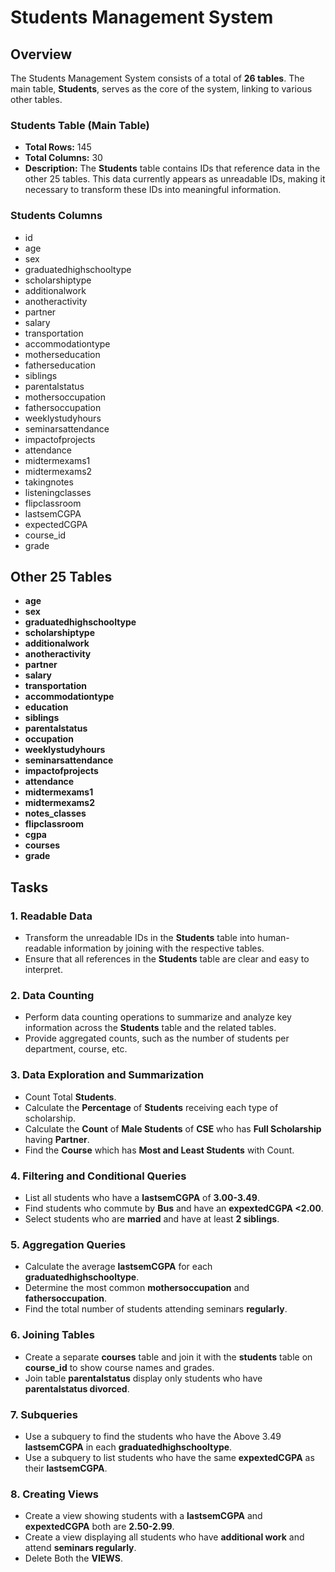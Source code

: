 # Students Management System

## Overview

The Students Management System consists of a total of **26 tables**. The main table, **Students**, serves as the core of the system, linking to various other tables.

### Students Table (Main Table)

- **Total Rows:** 145
- **Total Columns:** 30
- **Description:** The **Students** table contains IDs that reference data in the other 25 tables. This data currently appears as unreadable IDs, making it necessary to transform these IDs into meaningful information.

### Students Columns

- id
- age
- sex
- graduatedhighschooltype
- scholarshiptype
- additionalwork
- anotheractivity
- partner
- salary
- transportation
- accommodationtype
- motherseducation
- fatherseducation
- siblings
- parentalstatus
- mothersoccupation
- fathersoccupation
- weeklystudyhours
- seminarsattendance
- impactofprojects
- attendance
- midtermexams1
- midtermexams2
- takingnotes
- listeningclasses
- flipclassroom
- lastsemCGPA
- expectedCGPA
- course_id
- grade

## Other 25 Tables

- **age**
- **sex**
- **graduatedhighschooltype**
- **scholarshiptype**
- **additionalwork**
- **anotheractivity**
- **partner**
- **salary**
- **transportation**
- **accommodationtype**
- **education**
- **siblings**
- **parentalstatus**
- **occupation**
- **weeklystudyhours**
- **seminarsattendance**
- **impactofprojects**
- **attendance**
- **midtermexams1**
- **midtermexams2**
- **notes_classes**
- **flipclassroom**
- **cgpa**
- **courses**
- **grade**

## Tasks

### 1. **Readable Data**

- Transform the unreadable IDs in the **Students** table into human-readable information by joining with the respective tables.
- Ensure that all references in the **Students** table are clear and easy to interpret.

### 2. **Data Counting**

- Perform data counting operations to summarize and analyze key information across the **Students** table and the related tables.
- Provide aggregated counts, such as the number of students per department, course, etc.

### 3. **Data Exploration and Summarization**

- Count Total **Students**.
- Calculate the **Percentage** of **Students** receiving each type of scholarship.
- Calculate the **Count** of **Male Students** of **CSE** who has **Full Scholarship** having **Partner**.
- Find the **Course** which has **Most and Least Students** with Count.

### 4. **Filtering and Conditional Queries**

- List all students who have a **lastsemCGPA** of **3.00-3.49**.
- Find students who commute by **Bus** and have an **expextedCGPA <2.00**.
- Select students who are **married** and have at least **2 siblings**.

### 5. **Aggregation Queries**

- Calculate the average **lastsemCGPA** for each **graduatedhighschooltype**.
- Determine the most common **mothersoccupation** and **fathersoccupation**.
- Find the total number of students attending seminars **regularly**.

### 6. **Joining Tables**

- Create a separate **courses** table and join it with the **students** table on **course_id** to show course names and grades.
- Join table **parentalstatus** display only students who have **parentalstatus divorced**.

### 7. **Subqueries**

- Use a subquery to find the students who have the Above 3.49 **lastsemCGPA** in each **graduatedhighschooltype**.
- Use a subquery to list students who have the same **expextedCGPA** as their **lastsemCGPA**.

### 8. **Creating Views**

- Create a view showing students with a **lastsemCGPA** and **expextedCGPA** both are **2.50-2.99**.
- Create a view displaying all students who have **additional work** and attend **seminars regularly**.
- Delete Both the **VIEWS**.
